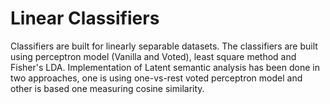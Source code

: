 # Linear Classifiers
Classifiers are built for linearly separable datasets. 
The classifiers are built using perceptron model (Vanilla and Voted), least square method and Fisher's LDA.
Implementation of Latent semantic analysis has been done in two approaches, one is using one-vs-rest voted perceptron model
and other is based one measuring cosine similarity.
